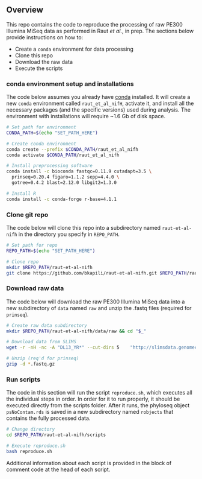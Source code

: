 
<!-- README.md is generated from README.Rmd. Please edit that file -->

<!-- badges: start -->

<!-- badges: end -->

## Overview

This repo contains the code to reproduce the processing of raw PE300
Illumina MiSeq data as performed in Raut *et al.*, in prep. The sections
below provide instructions on how to:

  - Create a `conda` environment for data processing
  - Clone this repo
  - Download the raw data
  - Execute the scripts

### conda environment setup and installations

The code below assumes you already have
[conda](https://docs.conda.io/en/latest/) installed. It will create a
new `conda` environment called `raut_et_al_nifH`, activate it, and
install all the necessary packages (and the specific versions) used
during analysis. The environment with installations will require ~1.6 Gb
of disk space.

``` bash
# Set path for environment
CONDA_PATH=$(echo "SET_PATH_HERE")

# Create conda environment
conda create --prefix $CONDA_PATH/raut_et_al_nifh
conda activate $CONDA_PATH/raut_et_al_nifh

# Install preprocessing software
conda install -c bioconda fastqc=0.11.9 cutadapt=3.5 \
  prinseq=0.20.4 figaro=1.1.2 sepp=4.4.0 \
  gotree=0.4.2 blast=2.12.0 libgit2=1.3.0

# Install R
conda install -c conda-forge r-base=4.1.1
```

### Clone git repo

The code below will clone this repo into a subdirectory named
`raut-et-al-nifh` in the directory you specify in `REPO_PATH`.

``` bash
# Set path for repo
REPO_PATH=$(echo "SET_PATH_HERE")

# Clone repo
mkdir $REPO_PATH/raut-et-al-nifh
git clone https://github.com/bkapili/raut-et-al-nifh.git $REPO_PATH/raut-et-al-nifh
```

### Download raw data

The code below will download the raw PE300 Illumina MiSeq data into a
new subdirectory of `data` named `raw` and unzip the .fastq files
(required for `prinseq`).

``` bash
# Create raw data subdirectory
mkdir $REPO_PATH/raut-et-al-nifh/data/raw && cd "$_"

# Download data from SLIMS
wget -r -nH -nc -A "DL13_YR*" --cut-dirs 5    "http://slimsdata.genomecenter.ucdavis.edu/Data/by0xe2e70/210830_M00384_0012_MS3086631-600V3/Unaligned/Project_ADAS_Dekas13_MCRA_NIFH/"

# Unzip (req'd for prinseq)
gzip -d *.fastq.gz
```

### Run scripts

The code in this section will run the script `reproduce.sh`, which
executes all the individual steps in order. In order for it to run
properly, it should be executed directly from the scripts folder. After
it runs, the phyloseq object `psNoContam.rds` is saved in a new
subdirectory named `robjects` that contains the fully processed data.

``` bash
# Change directory
cd $REPO_PATH/raut-et-al-nifh/scripts

# Execute reproduce.sh
bash reproduce.sh
```

Additional information about each script is provided in the block of
comment code at the head of each script.
